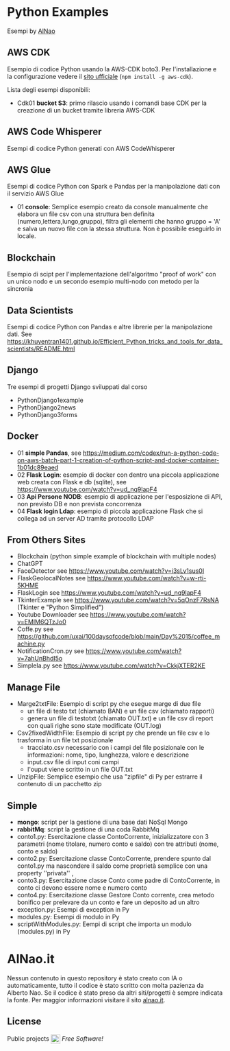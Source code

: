 # Python Examples
Esempi by [AlNao](https://www.alnao.it)

## AWS CDK
Esempio di codice Python usando la AWS-CDK boto3. Per l'installazione e la configurazione vedere il [sito ufficiale](https://docs.aws.amazon.com/cdk/v2/guide/getting_started.html) (`npm install -g aws-cdk`).

Lista degli esempi disponibili:
- Cdk01 **bucket S3**: primo rilascio usando i comandi base CDK per la creazione di un bucket tramite libreria AWS-CDK


## AWS Code Whisperer
Esempi di codice Python generati con AWS CodeWhisperer


## AWS Glue
Esempi di codice Python con Spark e Pandas per la manipolazione dati con il servizio AWS Glue
- 01 **console**: Semplice esempio creato da console manualmente che elabora un file csv con una struttura ben definita (numero,lettera,lungo,gruppo), filtra gli elementi che hanno gruppo = 'A' e salva un nuovo file con la stessa struttura. Non è possibile eseguirlo in locale.

## Blockchain
Esempio di scipt per l'implementazione dell'algoritmo "proof of work" con un unico nodo e un secondo esempio multi-nodo con metodo per la sincronia


## Data Scientists
Esempi di codice Python con Pandas e altre librerie per la manipolazione dati.
See https://khuyentran1401.github.io/Efficient_Python_tricks_and_tools_for_data_scientists/README.html


## Django
Tre esempi di progetti Django sviluppati dal corso 
- PythonDjango1example
- PythonDjango2news
- PythonDjango3forms


## Docker
- 01 **simple Pandas**, see https://medium.com/codex/run-a-python-code-on-aws-batch-part-1-creation-of-python-script-and-docker-container-1b01dc89eaed
- 02 **Flask Login**: esempio di docker con dentro una piccola applicazione web creata con Flask e db (sqlite), see https://www.youtube.com/watch?v=ud_nq9lapF4
- 03 **Api Persone NODB**: esempio di applicazione per l'esposizione di API, non previsto DB e non prevista concorrenza
- 04 **Flask login Ldap**: esempio di piccola applicazione Flask che si collega ad un server AD tramite protocollo LDAP

## From Others Sites
- Blockchain (python simple example of blockchain with multiple nodes)
- ChatGPT
- FaceDetector see https://www.youtube.com/watch?v=i3sLv1sus0I
- FlaskGeolocalNotes  see https://www.youtube.com/watch?v=w-rti-5KHME
- FlaskLogin see https://www.youtube.com/watch?v=ud_nq9lapF4
- TkinterExample see  https://www.youtube.com/watch?v=5qOnzF7RsNA (Tkinter e "Python Simplified")
- Youtube Downloader see https://www.youtube.com/watch?v=EMlM6QTzJo0 
- Coffe.py see https://github.com/uxai/100daysofcode/blob/main/Day%2015/coffee_machine.py
- NotificationCron.py see https://www.youtube.com/watch?v=7ahUnBhdI5o
- SimpleIa.py see https://www.youtube.com/watch?v=CkkjXTER2KE


## Manage File
- Marge2txtFile: Esempio di script py che esegue marge di due file
  -  un file di testo txt (chiamato BAN) e un file csv (chiamato rapporti)
  -  genera un file di testotxt (chiamato OUT.txt) e un file csv di report con quali righe sono state modificate (OUT.log)
- Csv2fixedWidthFile: Esempio di script py che prende un file csv e lo trasforma in un file txt posizionale
  - tracciato.csv necessario con i campi del file posizionale con le informazioni: nome, tipo, lunghezza, valore e descrizione
  - input.csv file di input coni campi 
  - l'ouput viene scritto in un file OUT.txt
- UnzipFile: Semplice esempio che usa "zipfile" di Py per estrarre il contenuto di un pacchetto zip

## Simple
- **mongo**: script per la gestione di una base dati NoSql Mongo
- **rabbitMq**: script la gestione di una coda RabbitMq
- conto1.py: Esercitazione classe ContoCorrente, inizializzatore con 3 parametri (nome titolare, numero conto e saldo) con tre attributi (nome, conto e saldo)
- conto2.py: Esercitazione classe ContoCorrente, prendere spunto dal conto1.py ma nascondere il saldo come proprietà semplice con una property ''privata'' , 
- conto3.py: Esercitazione classe Conto come padre di ContoCorrente, in conto ci devono essere nome e numero conto
- conto4.py: Esercitazione classe Gestore Conto corrente, crea metodo bonifico per prelevare da un conto e fare un deposito ad un altro
- exception.py: Esempi di exception in Py
- modules.py: Esempi di modulo in Py
- scriptWithModules.py: Eempi di script che importa un modulo (modules.py) in Py


# AlNao.it
Nessun contenuto in questo repository è stato creato con IA o automaticamente, tutto il codice è stato scritto con molta pazienza da Alberto Nao. Se il codice è stato preso da altri siti/progetti è sempre indicata la fonte. Per maggior informazioni visitare il sito [alnao.it](https://www.alnao.it/).


## License
Public projects 
<a href="https://it.wikipedia.org/wiki/GNU_General_Public_License"  valign="middle"><img src="https://img.shields.io/badge/License-GNU-blue" style="height:22px;"  valign="middle"></a> 
*Free Software!*